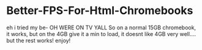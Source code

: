 # Better-FPS-For-Html-Chromebooks

eh i tried my be- OH WERE ON TV YALL
So on a normal 15GB chromebook, it works, but on the 4GB give it a min to load, it doesnt like 4GB very well.... but the rest works! enjoy!
